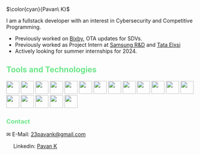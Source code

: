 $\color{cyan}{Pavan\  K}$

I am a fullstack developer with an interest in Cybersecurity and Competitive Programming.
- Previously worked on [Bixby](https://github.com/bixbydevelopers), OTA updates for SDVs.
- Previously worked as Project Intern at [Samsung R&D](https://www.samsung.com/in/about-us/business-area/r-and-d-center/) and [Tata Elxsi](https://www.tataelxsi.com/)
- Actively looking for summer internships for 2024. 

## <span style="color:#6AE688">**Tools and Technologies**</span>
<span><img src="https://cdn.jsdelivr.net/gh/devicons/devicon/icons/kotlin/kotlin-original.svg" width =35 />
<img src="https://cdn.jsdelivr.net/gh/devicons/devicon/icons/android/android-original.svg" width =35 />
<img src="https://cdn.jsdelivr.net/gh/devicons/devicon/icons/dart/dart-original.svg" width =35/> 
<img src="https://cdn.jsdelivr.net/gh/devicons/devicon/icons/java/java-original.svg" width =35 />
<img src="https://cdn.jsdelivr.net/gh/devicons/devicon/icons/cplusplus/cplusplus-original.svg" width =35/>
<img src="https://cdn.jsdelivr.net/gh/devicons/devicon/icons/c/c-original.svg" width =35 /> 
<img src="https://cdn.jsdelivr.net/gh/devicons/devicon/icons/python/python-original.svg" width =35 />
<img src="https://cdn.jsdelivr.net/gh/devicons/devicon/icons/haskell/haskell-original.svg" width =35 />
<img src="https://cdn.jsdelivr.net/gh/devicons/devicon/icons/r/r-original.svg" width =35 />
<img src="https://cdn.jsdelivr.net/gh/devicons/devicon/icons/git/git-original.svg" width =35 />
<img src="https://cdn.jsdelivr.net/gh/devicons/devicon/icons/linux/linux-original.svg" width =35 />
<img src="https://cdn.jsdelivr.net/gh/devicons/devicon/icons/bash/bash-original.svg" width =35 /> 
<img src="https://cdn.jsdelivr.net/gh/devicons/devicon/icons/javascript/javascript-original.svg" width =35 />
<img src="https://cdn.jsdelivr.net/gh/devicons/devicon/icons/react/react-original.svg" width =35/>
<img src="https://cdn.jsdelivr.net/gh/devicons/devicon/icons/nodejs/nodejs-original.svg" width =35 />
<img src="https://cdn.jsdelivr.net/gh/devicons/devicon/icons/npm/npm-original-wordmark.svg" width =35 />
<img src="https://cdn.jsdelivr.net/gh/devicons/devicon/icons/mysql/mysql-original.svg" width =35 />
<img src="https://cdn.jsdelivr.net/gh/devicons/devicon/icons/oracle/oracle-original.svg" width =35/>
</span>
### <span style="color:#6AE688">**Contact**</span>
✉ E-Mail: 23pavank@gmail.com

<img src="https://cdn.jsdelivr.net/gh/devicons/devicon/icons/linkedin/linkedin-original.svg" width = 15 /> Linkedin: [Pavan K](https://www.linkedin.com/in/pavan-k23/)
